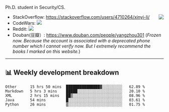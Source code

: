 Ph.D. student in Security/CS.

<img align="right" src="https://github-readme-stats.vercel.app/api?username=li-xin-yi&count_private=true&show_icons=true&hide_title=true&theme=tokyonight" />

- StackOverflow: https://stackoverflow.com/users/4710264/xinyi-li/
- CodeWars: [![](https://www.codewars.com/users/xy-li/badges/micro)](https://www.codewars.com/users/xy-li/)
- Reddit: [![](https://img.shields.io/reddit/user-karma/combined/xy-li?style=social)](https://www.reddit.com/user/xy-li/)
- Douban(豆瓣）: https://www.douban.com/people/yangzhou301  (*Frozen now. Because the account is associated with a deprecated phone number which I cannot verify now. But I extremely recommend the books I marked on this website.*)

---

## 📊 Weekly development breakdown

<!--START_SECTION:waka-->
```text
Other      15 hrs 50 mins  ███████████████▓░░░░░░░░░   62.89 % 
Markdown   5 hrs 3 mins    █████░░░░░░░░░░░░░░░░░░░░   20.10 % 
XML        2 hrs 15 mins   ██▒░░░░░░░░░░░░░░░░░░░░░░   08.96 % 
Java       54 mins         █░░░░░░░░░░░░░░░░░░░░░░░░   03.61 % 
Python     26 mins         ▒░░░░░░░░░░░░░░░░░░░░░░░░   01.75 % 
```
<!--END_SECTION:waka-->
